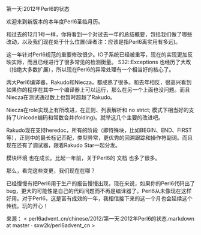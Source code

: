 第一天:2012年Perl6的状态




欢迎来到新版本的本年度Perl6圣临月历。

和过去的12月1号一样，你将看到一个对过去一年的总结概要，包括我们做了哪些改动，以及我们现在处于什么位置(译者注：应该是指Perl6离实用有多远)。

这一年针对Perl6规范的重要修改很少。IO子系统已经被重写，现在的实现更加反映实际，而且已经进行了很多常见的检测衡量。 S32::Exceptions 也经历了大改（指绝大多数扩展），所以现在Perl6的异常处理有一个相当好的核心了。

两大Perl6编译器，Rakudo和Niecza，都成熟了很多。和去年相反，很高兴看到如果你的程序在其中一个编译器上可以运行，那么在另一个上面也没问题。而且Niecza在测试通过数上也暂时超越了Rakudo。

Niecza在role实现上有所改进，在正则、列表解析和 no strict; 模式下相当好的支持了Unicode编码和常数合并(folding)。就举这几个主要的改进吧。

Rakudo现在支持heredoc，所有的阶段（即特殊块，比如BEGIN、END、FIRST等），正则中的最长标记匹配，类型异常，更优秀的回溯跟踪和操作符副词。而且现在还有了调试器，跟着Rakudo Star一起分发。

模块环境 也在成长。比起一年前，关于Perl6的 文档 也多了很多。

那么，看完这些变更，我们现在在哪？

已经慢慢有把Perl6用于生产的报告慢慢出现，现在来说，如果你的Perl6代码出了bug，更大的可能性是自己的代码问题而不再是编译器了。Perl6从未像现在这样好用。对于Perl6，这是富有成效的一年，我相信接下来的这一个月也会延续这个传统。玩的开心！

来源： < perl6advent_cn/chinese/2012/第一天:2012年Perl6的状态.markdown at master · sxw2k/perl6advent_cn >  